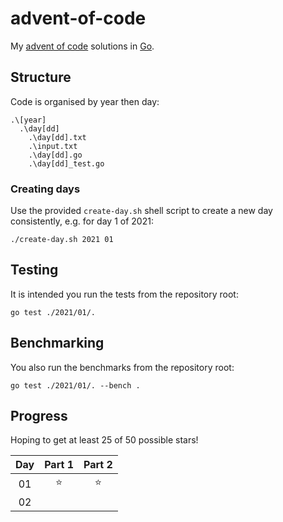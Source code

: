 # advent-of-code

My [advent of code](https://adventofcode.com) solutions in [Go](https://go.dev). 

## Structure
Code is organised by year then day:
```
.\[year]
  .\day[dd]
    .\day[dd].txt
    .\input.txt
    .\day[dd].go
    .\day[dd]_test.go
```

### Creating days
Use the provided `create-day.sh` shell script to create a new day consistently, e.g. for day 1 of 2021:
```
./create-day.sh 2021 01
```

## Testing
It is intended you run the tests from the repository root:
```
go test ./2021/01/.
```

## Benchmarking
You also run the benchmarks from the repository root:
```
go test ./2021/01/. --bench .
```

## Progress
Hoping to get at least 25 of 50 possible stars!

| Day | Part 1 | Part 2 |
| :---: | :---: | :---: |
| 01 | ⭐️ | ⭐️ |
| 02 | | |
